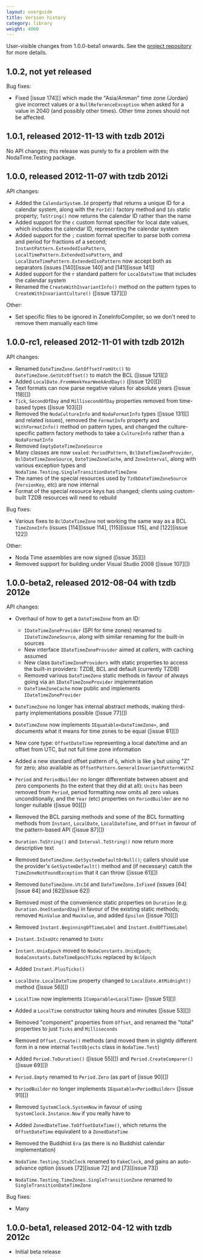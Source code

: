 ```yaml
---
layout: userguide
title: Version history
category: library
weight: 4060
---
```


User-visible changes from 1.0.0-beta1 onwards. See the
[project repository](http://code.google.com/p/noda-time/source/list) for more
details.

## 1.0.2, not yet released ##

Bug fixes:

- Fixed [issue 174][] which made the "Asia/Amman" time zone (Jordan)
  give incorrect values or a `NullReferenceException` when asked for
  a value in 2040 (and possibly other times). Other time zones should
  not be affected.

## 1.0.1, released 2012-11-13 with tzdb 2012i ##

No API changes; this release was purely to fix a problem
with the NodaTime.Testing package.

## 1.0.0, released 2012-11-07 with tzdb 2012i ##

API changes:

- Added the `CalendarSystem.Id` property that returns a unique ID for a
  calendar system, along with the `ForId()` factory method and `Ids` static
  property; `ToString()` now returns the calendar ID rather than the name
- Added support for the `c` custom format specifier for local date values,
  which includes the calendar ID, representing the calendar system
- Added support for the `;` custom format specifier to parse both comma
  and period for fractions of a second; `InstantPattern.ExtendedIsoPattern`,
  `LocalTimePattern.ExtendedIsoPattern`, and
  `LocalDateTimePattern.ExtendedIsoPattern` now accept both as separators
  (issues [140][issue 140] and [141][issue 141])
- Added support for the `r` standard pattern for `LocalDateTime` that includes
  the calendar system
- Renamed the `CreateWithInvariantInfo()` method on the pattern types to
  `CreateWithInvariantCulture()` ([issue 137][])

Other:

- Set specific files to be ignored in ZoneInfoCompiler, so we don't
  need to remove them manually each time

## 1.0.0-rc1, released 2012-11-01 with tzdb 2012h

API changes:

- Renamed `DateTimeZone.GetOffsetFromUtc()` to `DateTimeZone.GetUtcOffset()` to
  match the BCL ([issue 121][])
- Added `LocalDate.FromWeekYearWeekAndDay()` ([issue 120][])
- Text formats can now parse negative values for absolute years ([issue 118][])
- `Tick`, `SecondOfDay` and `MillisecondOfDay` properties removed from
  time-based types ([issue 103][])
- Removed the `NodaCultureInfo` and `NodaFormatInfo` types ([issue 131][] and
  related issues), removed the `FormatInfo` property and `WithFormatInfo()`
  method on pattern types, and changed the culture-specific pattern factory
  methods to take a `CultureInfo` rather than a `NodaFormatInfo`
- Removed `EmptyDateTimeZoneSource`
- Many classes are now `sealed`: `PeriodPattern`, `BclDateTimeZoneProvider`,
  `BclDateTimeZoneSource`, `DateTimeZoneCache`, and `ZoneInterval`, along
  with various exception types and
  `NodaTime.Testing.SingleTransitionDateTimeZone`
- The names of the special resources used by `TzdbDateTimeZoneSource`
  (`VersionKey`, etc) are now internal
- Format of the special resource keys has changed; clients using
  custom-built TZDB resources will need to rebuild

Bug fixes:

- Various fixes to `BclDateTimeZone` not working the same way as a BCL
  `TimeZoneInfo` (issues [114][issue 114], [115][issue 115], and
  [122][issue 122])

Other:

- Noda Time assemblies are now signed ([issue 35][])
- Removed support for building under Visual Studio 2008 ([issue 107][])

## 1.0.0-beta2, released 2012-08-04 with tzdb 2012e

API changes:

- Overhaul of how to get a `DateTimeZone` from an ID:
   - `IDateTimeZoneProvider` (SPI for time zones) renamed to
     `IDateTimeZoneSource`, along with similar renaming for the built-in
     sources
   - New interface `IDateTimeZoneProvider` aimed at *callers*, with caching
     assumed
   - New class `DateTimeZoneProviders` with static properties to access the
     built-in providers: TZDB, BCL and default (currently TZDB)
   - Removed various `DateTimeZone` static methods in favour of always going
     via an `IDateTimeZoneProvider` implementation
   - `DateTimeZoneCache` now public and implements `IDateTimeZoneProvider`
- `DateTimeZone` no longer has internal abstract methods, making third-party
  implementations possible ([issue 77][])
- `DateTimeZone` now implements `IEquatable<DateTimeZone>`, and documents what
  it means for time zones to be equal ([issue 81][])
- New core type: `OffsetDateTime` representing a local date/time and an offset
  from UTC, but not full time zone information
- Added a new standard offset pattern of `G`, which is like `g` but using
  "Z" for zero; also available as `OffsetPattern.GeneralInvariantPatternWithZ`
- `Period` and `PeriodBuilder` no longer differentiate between absent and zero
  components (to the extent that they did at all): `Units` has been removed
  from `Period`, period formatting now omits all zero values unconditionally,
  and the `Year` (etc) properties on `PeriodBuilder` are no longer nullable
  ([issue 90][])
- Removed the BCL parsing methods and some of the BCL formatting methods from
  `Instant`, `LocalDate`, `LocalDateTime`, and `Offset` in favour of the
  pattern-based API ([issue 87][])
- `Duration.ToString()` and `Interval.ToString()` now return more descriptive
  text

- Removed `DateTimeZone.GetSystemDefaultOrNull()`; callers should use the
  provider's `GetSystemDefault()` method and (if necessary) catch the
  `TimeZoneNotFoundException` that it can throw ([issue 61][])
- Removed `DateTimeZone.UtcId` and `DateTimeZone.IsFixed` (issues [64][issue 64]
  and [62][issue 62])
- Removed most of the convenience static properties on `Duration` (e.g.
  `Duration.OneStandardDay`) in favour of the existing static methods; removed
  `MinValue` and `MaxValue`, and added `Epsilon` ([issue 70][])
- Removed `Instant.BeginningOfTimeLabel` and `Instant.EndOfTimeLabel`
- `Instant.InIsoUtc` renamed to `InUtc`
- `Instant.UnixEpoch` moved to `NodaConstants.UnixEpoch`;
  `NodaConstants.DateTimeEpochTicks` replaced by `BclEpoch`
- Added `Instant.PlusTicks()`
- `LocalDate.LocalDateTime` property changed to `LocalDate.AtMidnight()` method
  ([issue 56][])
- `LocalTime` now implements `IComparable<LocalTime>` ([issue 51][])
- Added a `LocalTime` constructor taking hours and minutes ([issue 53][])
- Removed "component" properties from `Offset`, and renamed the "total"
  properties to just `Ticks` and `Milliseconds`
- Removed `Offset.Create()` methods (and moved them in slightly different form
  in a new internal `TestObjects` class in `NodaTime.Test`)
- Added `Period.ToDuration()` ([issue 55][]) and `Period.CreateComparer()`
  ([issue 69][])
- `Period.Empty` renamed to `Period.Zero` (as part of [issue 90][])
- `PeriodBuilder` no longer implements `IEquatable<PeriodBuilder>`
  ([issue 91][])
- Removed `SystemClock.SystemNow` in favour of using `SystemClock.Instance.Now`
  if you really have to
- Added `ZonedDateTime.ToOffsetDateTime()`, which returns the `OffsetDateTime`
  equivalent to a `ZonedDateTime`
- Removed the Buddhist `Era` (as there is no Buddhist calendar implementation)

- `NodaTime.Testing.StubClock` renamed to `FakeClock`, and gains an
  auto-advance option (issues [72][issue 72] and [73][issue 73])
- `NodaTime.Testing.TimeZones.SingleTransitionZone` renamed to
  `SingleTransitionDateTimeZone`

Bug fixes:

- Many

## 1.0.0-beta1, released 2012-04-12 with tzdb 2012c

- Initial beta release
